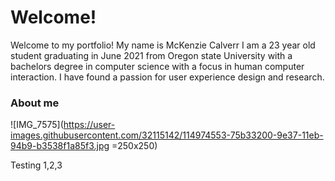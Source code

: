 
# Welcome! 

Welcome to my portfolio! My name is McKenzie Calverr I am a 23 year old student graduating in June 2021 from Oregon state University with a bachelors degree in computer science with a focus in human computer interaction. I have found a passion for user experience design and research. 

### About me

![IMG_7575](https://user-images.githubusercontent.com/32115142/114974553-75b33200-9e37-11eb-94b9-b3538f1a85f3.jpg  =250x250)

Testing 1,2,3


